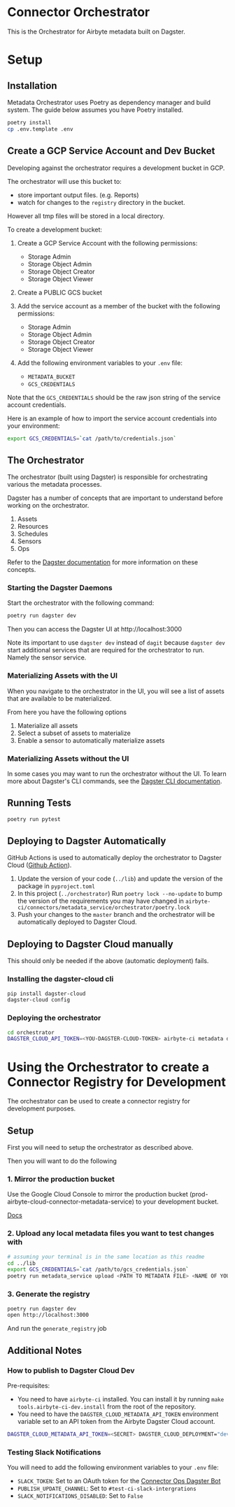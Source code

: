 # Connector Orchestrator

This is the Orchestrator for Airbyte metadata built on Dagster.

# Setup

## Installation

Metadata Orchestrator uses Poetry as dependency manager and build system. The guide below
assumes you have Poetry installed.

```bash
poetry install
cp .env.template .env
```

## Create a GCP Service Account and Dev Bucket

Developing against the orchestrator requires a development bucket in GCP.

The orchestrator will use this bucket to:

- store important output files. (e.g. Reports)
- watch for changes to the `registry` directory in the bucket.

However all tmp files will be stored in a local directory.

To create a development bucket:

1. Create a GCP Service Account with the following permissions:
   - Storage Admin
   - Storage Object Admin
   - Storage Object Creator
   - Storage Object Viewer
2. Create a PUBLIC GCS bucket
3. Add the service account as a member of the bucket with the following permissions:

   - Storage Admin
   - Storage Object Admin
   - Storage Object Creator
   - Storage Object Viewer

4. Add the following environment variables to your `.env` file:
   - `METADATA_BUCKET`
   - `GCS_CREDENTIALS`

Note that the `GCS_CREDENTIALS` should be the raw json string of the service account credentials.

Here is an example of how to import the service account credentials into your environment:

```bash
export GCS_CREDENTIALS=`cat /path/to/credentials.json`
```

## The Orchestrator

The orchestrator (built using Dagster) is responsible for orchestrating various the metadata
processes.

Dagster has a number of concepts that are important to understand before working on the
orchestrator.

1. Assets
2. Resources
3. Schedules
4. Sensors
5. Ops

Refer to the [Dagster documentation](https://docs.dagster.io/concepts) for more information on these
concepts.

### Starting the Dagster Daemons

Start the orchestrator with the following command:

```bash
poetry run dagster dev
```

Then you can access the Dagster UI at http://localhost:3000

Note its important to use `dagster dev` instead of `dagit` because `dagster dev` start additional
services that are required for the orchestrator to run. Namely the sensor service.

### Materializing Assets with the UI

When you navigate to the orchestrator in the UI, you will see a list of assets that are available to
be materialized.

From here you have the following options

1. Materialize all assets
2. Select a subset of assets to materialize
3. Enable a sensor to automatically materialize assets

### Materializing Assets without the UI

In some cases you may want to run the orchestrator without the UI. To learn more about Dagster's CLI
commands, see the [Dagster CLI documentation](https://docs.dagster.io/_apidocs/cli).

## Running Tests

```bash
poetry run pytest
```

## Deploying to Dagster Automatically

GitHub Actions is used to automatically deploy the orchestrator to Dagster Cloud
([Github Action](https://github.com/airbytehq/airbyte/blob/master/.github/workflows/metadata_service_deploy_orchestrator_dagger.yml)).

1. Update the version of your code (`../lib`) and update the version of the package in
   `pyproject.toml`
1. In this project (`../orchestrator`) Run `poetry lock --no-update` to bump the version of the
   requirements you may have changed in
   `airbyte-ci/connectors/metadata_service/orchestrator/poetry.lock`
1. Push your changes to the `master` branch and the orchestrator will be automatically deployed to
   Dagster Cloud.

## Deploying to Dagster Cloud manually

This should only be needed if the above (automatic deployment) fails.

### Installing the dagster-cloud cli

```bash
pip install dagster-cloud
dagster-cloud config
```

### Deploying the orchestrator

```bash
cd orchestrator
DAGSTER_CLOUD_API_TOKEN=<YOU-DAGSTER-CLOUD-TOKEN> airbyte-ci metadata deploy orchestrator
```

# Using the Orchestrator to create a Connector Registry for Development

The orchestrator can be used to create a connector registry for development purposes.

## Setup

First you will need to setup the orchestrator as described above.

Then you will want to do the following

### 1. Mirror the production bucket

Use the Google Cloud Console to mirror the production bucket
(prod-airbyte-cloud-connector-metadata-service) to your development bucket.

[Docs](https://cloud.google.com/storage-transfer/docs/cloud-storage-to-cloud-storage)

### 2. Upload any local metadata files you want to test changes with

```bash
# assuming your terminal is in the same location as this readme
cd ../lib
export GCS_CREDENTIALS=`cat /path/to/gcs_credentials.json`
poetry run metadata_service upload <PATH TO METADATA FILE> <NAME OF YOUR BUCKET>
```

### 3. Generate the registry

```bash
poetry run dagster dev
open http://localhost:3000
```

And run the `generate_registry` job

## Additional Notes
### How to publish to Dagster Cloud Dev
Pre-requisites:
- You need to have `airbyte-ci` installed. You can install it by running `make tools.airbyte-ci-dev.install` from the root of the repository.
- You need to have the `DAGSTER_CLOUD_METADATA_API_TOKEN` environment variable set to an API token from the Airbyte Dagster Cloud account.

```sh
DAGSTER_CLOUD_METADATA_API_TOKEN=<SECRET> DAGSTER_CLOUD_DEPLOYMENT="dev" airbyte-ci metadata deploy orchestrator
```

### Testing Slack Notifications
You will need to add the following environment variables to your `.env` file:

- `SLACK_TOKEN`: Set to an OAuth token for the [Connector Ops Dagster Bot](https://airbytehq-team.slack.com/apps/A05K845HBE0-connector-ops-dagster-bot?settings=1)
- `PUBLISH_UPDATE_CHANNEL`: Set to `#test-ci-slack-intergrations`
- `SLACK_NOTIFICATIONS_DISABLED`: Set to `False`
